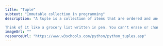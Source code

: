 ```yaml
---
title: "Tuple"
subtext: "Immutable collection in programming"
description: "A tuple is a collection of items that are ordered and unchangeable. It's like a list, but once you create it, you can't change it.

Think of it like a grocery list written in pen. You can't erase or change the items once they're written down."
imageUrl: ""
resourceUrl: "https://www.w3schools.com/python/python_tuples.asp"
---
```

